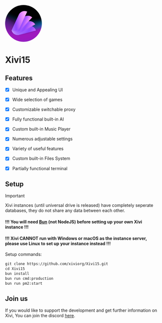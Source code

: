 <kbd>
   <img src="/client/logo.png" alt="Xivi15" style="border-radius: 50%; width: 120px; height: auto;">
</kbd>
</p>

<h1>Xivi15</h1>

## Features
- [x] Unique and Appealing UI
- [x] Wide selection of games
- [x] Customizable switchable proxy 
- [x] Fully functional built-in AI
- [x] Custom built-in Music Player
- [x] Numerous adjustable settings
- [x] Variety of useful features
- [x] Custom built-in Files System
- [x] Partially functional terminal
 
      
## Setup

> [!IMPORTANT]  
> Xivi instances (until universal drive is released) have completely seperate databases, they do not share any data between each other.

#### !!! You will need [Bun](https://bun.sh/) (not NodeJS) before setting up your own Xivi instance !!!
#### !!! Xivi CANNOT run with Windows or macOS as the instance server, please use Linux to set up your instance instead !!!

Setup commands:
```
git clone https://github.com/xiviorg/Xivi15.git
cd Xivi15
bun install
bun run cmd:production
bun run pm2:start
```

## Join us
If you would like to support the development and get further information on Xivi, You can join the discord [here](http://dsc.gg/xiviservices). 
